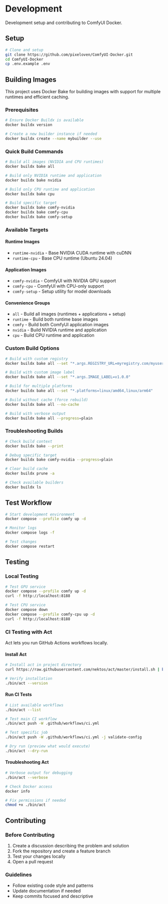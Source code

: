 # Development

Development setup and contributing to ComfyUI Docker.

## Setup

```bash
# Clone and setup
git clone https://github.com/pixeloven/ComfyUI-Docker.git
cd ComfyUI-Docker
cp .env.example .env
```

## Building Images

This project uses Docker Bake for building images with support for multiple runtimes and efficient caching.

### Prerequisites

```bash
# Ensure Docker Buildx is available
docker buildx version

# Create a new builder instance if needed
docker buildx create --name mybuilder --use
```

### Quick Build Commands

```bash
# Build all images (NVIDIA and CPU runtimes)
docker buildx bake all

# Build only NVIDIA runtime and application
docker buildx bake nvidia

# Build only CPU runtime and application
docker buildx bake cpu

# Build specific target
docker buildx bake comfy-nvidia
docker buildx bake comfy-cpu
docker buildx bake comfy-setup
```

### Available Targets

#### Runtime Images
- `runtime-nvidia` - Base NVIDIA CUDA runtime with cuDNN
- `runtime-cpu` - Base CPU runtime (Ubuntu 24.04)

#### Application Images
- `comfy-nvidia` - ComfyUI with NVIDIA GPU support
- `comfy-cpu` - ComfyUI with CPU-only support
- `comfy-setup` - Setup utility for model downloads

#### Convenience Groups
- `all` - Build all images (runtimes + applications + setup)
- `runtime` - Build both runtime base images
- `comfy` - Build both ComfyUI application images
- `nvidia` - Build NVIDIA runtime and application
- `cpu` - Build CPU runtime and application

### Custom Build Options

```bash
# Build with custom registry
docker buildx bake all --set "*.args.REGISTRY_URL=myregistry.com/myuser"

# Build with custom image label
docker buildx bake all --set "*.args.IMAGE_LABEL=v1.0.0"

# Build for multiple platforms
docker buildx bake all --set "*.platforms=linux/amd64,linux/arm64"

# Build without cache (force rebuild)
docker buildx bake all --no-cache

# Build with verbose output
docker buildx bake all --progress=plain
```

### Troubleshooting Builds

```bash
# Check build context
docker buildx bake --print

# Debug specific target
docker buildx bake comfy-nvidia --progress=plain

# Clear build cache
docker buildx prune -a

# Check available builders
docker buildx ls
```

## Test Workflow

```bash
# Start development environment
docker compose --profile comfy up -d

# Monitor logs
docker compose logs -f

# Test changes
docker compose restart
```

## Testing

### Local Testing
```bash
# Test GPU service
docker compose --profile comfy up -d
curl -f http://localhost:8188

# Test CPU service
docker compose down
docker compose --profile comfy-cpu up -d
curl -f http://localhost:8188
```

### CI Testing with Act

Act lets you run GitHub Actions workflows locally.

#### Install Act
```bash
# Install act in project directory
curl https://raw.githubusercontent.com/nektos/act/master/install.sh | bash

# Verify installation
./bin/act --version
```

#### Run CI Tests
```bash
# List available workflows
./bin/act --list

# Test main CI workflow
./bin/act push -W .github/workflows/ci.yml

# Test specific job
./bin/act push -W .github/workflows/ci.yml -j validate-config

# Dry run (preview what would execute)
./bin/act --dry-run
```

#### Troubleshooting Act
```bash
# Verbose output for debugging
./bin/act --verbose

# Check Docker access
docker info

# Fix permissions if needed
chmod +x ./bin/act
```

## Contributing

### Before Contributing
1. Create a discussion describing the problem and solution
2. Fork the repository and create a feature branch
3. Test your changes locally
4. Open a pull request

### Guidelines
- Follow existing code style and patterns
- Update documentation if needed
- Keep commits focused and descriptive

